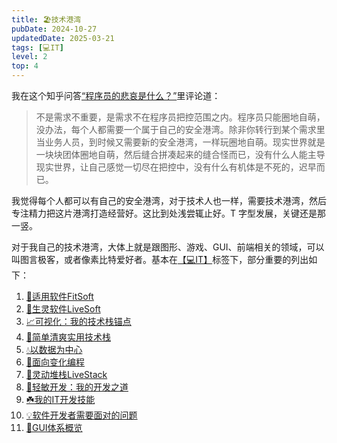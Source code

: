 ```yaml
---
title: 🏖️技术港湾
pubDate: 2024-10-27
updatedDate: 2025-03-21
tags: [💻IT]
level: 2
top: 4
---
```


我在这个知乎问答[“程序员的悲哀是什么？”](https://www.zhihu.com/question/399148081/answer/3449771459)里评论道：

> 不是需求不重要，是需求不在程序员把控范围之内。程序员只能圈地自萌，没办法，每个人都需要一个属于自己的安全港湾。除非你转行到某个需求里当业务人员，到时候又需要新的安全港湾，一样玩圈地自萌。现实世界就是一块块团体圈地自萌，然后缝合拼凑起来的缝合怪而已，没有什么人能主导现实世界，让自己感觉一切尽在把控中，没有什么有机体是不死的，迟早而已。

我觉得每个人都可以有自己的安全港湾，对于技术人也一样，需要技术港湾，然后专注精力把这片港湾打造经营好。这比到处浅尝辄止好。T 字型发展，关键还是那一竖。

对于我自己的技术港湾，大体上就是跟图形、游戏、GUI、前端相关的领域，可以叫图言极客，或者像素比特爱好者。基本在[【💻IT】](/lab/filter/all-💻IT)标签下，部分重要的列出如下：

1. [🩵适用软件FitSoft](/lab/20240623-fit-software)
2. [💚生灵软件LiveSoft](/lab/20250222-live-soft)
3. [📈可视化：我的技术栈锚点](/lab/20250309-vis-as-tech-anchor)
4. [🥚简单清爽实用技术栈](/lab/20250322-simple-tech-stack)
5. [💧以数据为中心](/lab/20250125-data-centric)
6. [🌊面向变化编程](/lab/20250119-change-oriented)
7. [🍔灵动堆栈LiveStack](/lab/20250127-live-stack)
8. [🧚轻敏开发：我的开发之道](/lab/20250321-light-agile-dev-tao)
9. [☘️我的IT开发技能](/lab/20250321-my-it-skills)
10. [💡软件开发者需要面对的问题](/lab/20250321-dev-problems)
11. [📱GUI体系概览](/lab/20241103-gui-system)
